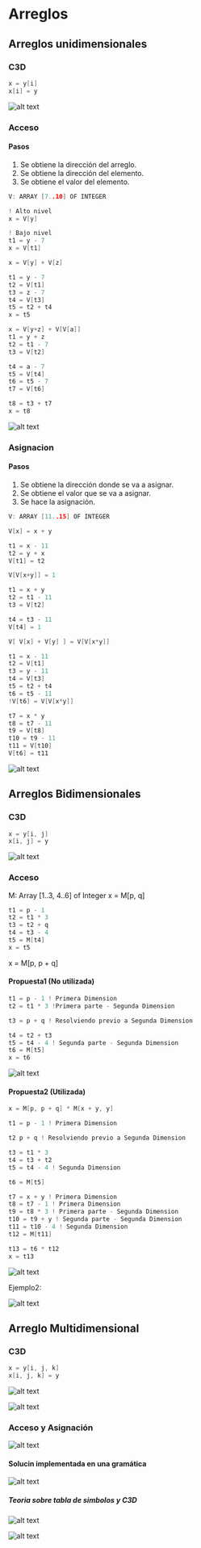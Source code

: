 # Arreglos

## Arreglos unidimensionales
### C3D
```c
x = y[i]
x[i] = y
```

![alt text](image.png)

### Acceso
#### Pasos
1. Se obtiene la dirección del arreglo.
2. Se obtiene la dirección del elemento.
3. Se obtiene el valor del elemento.

```c
V: ARRAY [7..10] OF INTEGER

! Alto nivel
x = V[y] 

! Bajo nivel
t1 = y - 7
x = V[t1]
```

```c
x = V[y] + V[z]

t1 = y - 7
t2 = V[t1]
t3 = z - 7
t4 = V[t3]
t5 = t2 + t4
x = t5
```

```c
x = V[y+z] + V[V[a]]
t1 = y + z
t2 = t1 - 7
t3 = V[t2]

t4 = a - 7
t5 = V[t4]
t6 = t5 - 7
t7 = V[t6]

t8 = t3 + t7
x = t8
```
![alt text](image-1.png)

### Asignacion
#### Pasos
1. Se obtiene la dirección donde se va a asignar.
2. Se obtiene el valor que se va a asignar.
3. Se hace la asignación.
```c
V: ARRAY [11..15] OF INTEGER

V[x] = x + y

t1 = x - 11
t2 = y + x
V[t1] = t2
```

```c
V[V[x+y]] = 1 

t1 = x + y
t2 = t1 - 11
t3 = V[t2]

t4 = t3 - 11
V[t4] = 1
```

```c
V[ V[x] + V[y] ] = V[V[x*y]]

t1 = x - 11
t2 = V[t1]
t3 = y - 11
t4 = V[t3]
t5 = t2 + t4
t6 = t5 - 11
!V[t6] = V[V[x*y]]

t7 = x * y
t8 = t7 - 11
t9 = V[t8]
t10 = t9 - 11
t11 = V[t10]
V[t6] = t11
```
![alt text](image-2.png)

## Arreglos Bidimensionales
### C3D
```c
x = y[i, j]
x[i, j] = y
```
![alt text](image-3.png)

### Acceso

M: Array [1..3, 4..6] of Integer
x = M[p, q]
```c
t1 = p - 1
t2 = t1 * 3
t3 = t2 + q
t4 = t3 - 4
t5 = M[t4]
x = t5
```

x = M[p, p + q] 
#### Propuesta1 (No utilizada)
```c
t1 = p - 1 ! Primera Dimension
t2 = t1 * 3 !Primera parte - Segunda Dimension

t3 = p + q ! Resolviendo previo a Segunda Dimension

t4 = t2 + t3
t5 = t4 - 4 ! Segunda parte - Segunda Dimension
t6 = M[t5]
x = t6
```
![alt text](image-4.png)

#### Propuesta2 (Utilizada)
```c
x = M[p, p + q] * M[x + y, y]

t1 = p - 1 ! Primera Dimension

t2 p + q ! Resolviendo previo a Segunda Dimension

t3 = t1 * 3
t4 = t3 + t2
t5 = t4 - 4 ! Segunda Dimension

t6 = M[t5]

t7 = x + y ! Primera Dimension
t8 = t7 - 1 ! Primera Dimension
t9 = t8 * 3 ! Primera parte - Segunda Dimension
t10 = t9 + y ! Segunda parte - Segunda Dimension
t11 = t10 - 4 ! Segunda Dimension
t12 = M[t11]

t13 = t6 * t12
x = t13
```
![alt text](image-5.png)

Ejemplo2:  

![alt text](image-6.png)

## Arreglo Multidimensional
### C3D
```c
x = y[i, j, k]
x[i, j, k] = y
```
![alt text](image-7.png)

![alt text](image-8.png)

### Acceso y Asignación

![alt text](image-9.png)


#### Solucin implementada en una gramática

![alt text](image-10.png)


##### Teoria sobre tabla de simbolos y C3D

![alt text](image-11.png)

![alt text](image-12.png)
